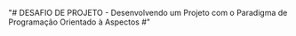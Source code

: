 "# DESAFIO DE PROJETO - Desenvolvendo um Projeto com o Paradigma de Programação Orientado à Aspectos #" 
